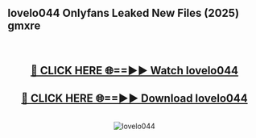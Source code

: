 <h2>lovelo044 Onlyfans Leaked New Files (2025) gmxre</h2>
<br>
<div align="center">
<h2><a href="https://mediafiles.top/lovelo044&ref=git" rel="nofollow">🔴 CLICK HERE 🌐==►► Watch lovelo044</a></h2>
<h2><a href="https://mediafiles.top/lovelo044&ref=git" rel="nofollow">🔴 CLICK HERE 🌐==►► Download lovelo044</a></h2>
<br>
<a href="https://mediafiles.top/lovelo044&ref=git" rel="nofollow" data-target="animated-image.originalLink"><img src="https://i.ibb.co.com/xMMVF88/686577567.gif" alt="lovelo044" style="max-width: 100%; display: inline-block;" data-target="animated-image.originalImage"></a>
</div>
<br>
<br>